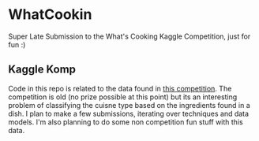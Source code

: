 # WhatCookin
Super Late Submission to the What's Cooking Kaggle Competition, just for fun :)

## Kaggle Komp
Code in this repo is related to the data found in [this competition](https://www.kaggle.com/c/whats-cooking-kernels-only/data).  The competition is old (no prize possible at this point) but its an interesting problem of classifying the cuisne type based on the ingredients found in a dish.  I plan to make a few submissions, iterating over techniques and data models.  I'm also planning to do some non competition fun stuff with this data.


